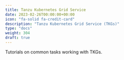 ```yaml
---
title: Tanzu Kubernetes Grid Service
date: 2023-02-26T00:00:00+00:00
icon: "fa-solid fa-credit-card"
description: "Tanzu Kubernetes Grid Service (TKGs)"
type: "docs"
weight: 304
draft: true
---
```


Tutorials on common tasks working with TKGs.
